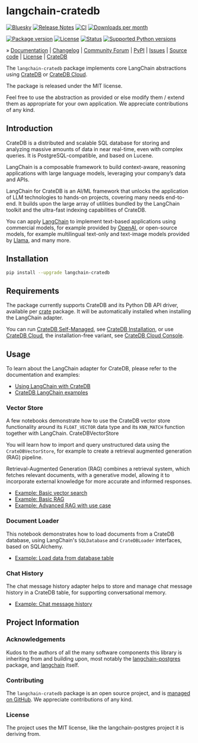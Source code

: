 # langchain-cratedb

[![Bluesky][badge-bluesky]][project-bluesky]
[![Release Notes][badge-release-notes]][project-release-notes]
[![CI][badge-ci]][project-ci]
[![Downloads per month][badge-downloads-per-month]][project-downloads]

[![Package version][badge-package-version]][project-pypi]
[![License][badge-license]][project-license]
[![Status][badge-status]][project-pypi]
[![Supported Python versions][badge-python-versions]][project-pypi]

» [Documentation]
| [Changelog]
| [Community Forum]
| [PyPI]
| [Issues]
| [Source code]
| [License]
| [CrateDB]

The `langchain-cratedb` package implements core LangChain abstractions
using [CrateDB] or [CrateDB Cloud].

The package is released under the MIT license. 

Feel free to use the abstraction as provided or else modify them / extend them
as appropriate for your own application. We appreciate contributions of any kind.

## Introduction

CrateDB is a distributed and scalable SQL database for storing and analyzing
massive amounts of data in near real-time, even with complex queries.
It is PostgreSQL-compatible, and based on Lucene.

LangChain is a composable framework to build context-aware, reasoning
applications with large language models, leveraging your company’s data
and APIs.

LangChain for CrateDB is an AI/ML framework that unlocks the application
of LLM technologies to hands-on projects, covering many needs end-to-end.
It builds upon the large array of utilities bundled by the LangChain
toolkit and the ultra-fast indexing capabilities of CrateDB.

You can apply [LangChain] to implement text-based applications using commercial
models, for example provided by [OpenAI], or open-source models, for example
multilingual text-only and text-image models provided by [Llama], and many more.

## Installation

```bash
pip install --upgrade langchain-cratedb
```

## Requirements

The package currently supports CrateDB and its Python DB API driver,
available per [crate] package. It will be automatically installed
when installing the LangChain adapter.

You can run [CrateDB Self-Managed], see [CrateDB Installation], or
use [CrateDB Cloud], the installation-free variant, see
[CrateDB Cloud Console].

## Usage

To learn about the LangChain adapter for CrateDB, please refer to the
documentation and examples:

- [Using LangChain with CrateDB]
- [CrateDB LangChain examples]

### Vector Store

A few notebooks demonstrate how to use the CrateDB vector store functionality
around its `FLOAT_VECTOR` data type and its `KNN_MATCH` function together with
LangChain. CrateDBVectorStore

You will learn how to import and query unstructured data using the
`CrateDBVectorStore`, for example to create a retrieval augmented generation
(RAG) pipeline.

Retrieval-Augmented Generation (RAG) combines a retrieval system, which fetches
relevant documents, with a generative model, allowing it to incorporate external
knowledge for more accurate and informed responses.

- [Example: Basic vector search]
- [Example: Basic RAG]
- [Example: Advanced RAG with use case]

### Document Loader

This notebook demonstrates how to load documents from a CrateDB database, using
LangChain's `SQLDatabase` and `CrateDBLoader` interfaces, based on SQLAlchemy.

- [Example: Load data from database table]

### Chat History

The chat message history adapter helps to store and manage chat message history
in a CrateDB table, for supporting conversational memory.

- [Example: Chat message history]


## Project Information

### Acknowledgements
Kudos to the authors of all the many software components this library is
inheriting from and building upon, most notably the [langchain-postgres]
package, and [langchain] itself.

### Contributing
The `langchain-cratedb` package is an open source project, and is
[managed on GitHub]. We appreciate contributions of any kind.

### License
The project uses the MIT license, like the langchain-postgres project
it is deriving from.


[CrateDB]: https://cratedb.com/database
[CrateDB Cloud]: https://cratedb.com/database/cloud
[CrateDB Cloud Console]: https://console.cratedb.cloud/
[CrateDB Installation]: https://cratedb.com/docs/guide/install/
[CrateDB LangChain examples]: https://github.com/crate/cratedb-examples/tree/main/topic/machine-learning/llm-langchain
[CrateDB Self-Managed]: https://cratedb.com/database/self-managed
[CrateDBVectorStore]: https://github.com/crate/langchain-cratedb/blob/cratedb/docs/vectorstores.ipynb
[crate]: https://pypi.org/project/crate/
[Example: Advanced RAG with use case]: https://github.com/crate/cratedb-examples/blob/main/topic/machine-learning/llm-langchain/cratedb_rag_customer_support_langchain.ipynb
[Example: Chat message history]: https://github.com/crate/cratedb-examples/blob/main/topic/machine-learning/llm-langchain/conversational_memory.ipynb
[Example: Basic RAG]: https://github.com/crate/cratedb-examples/blob/main/topic/machine-learning/llm-langchain/cratedb_rag_customer_support.ipynb
[Example: Basic vector search]: https://github.com/crate/cratedb-examples/blob/main/topic/machine-learning/llm-langchain/vector_search.ipynb
[Example: Load data from database table]: https://github.com/crate/cratedb-examples/blob/main/topic/machine-learning/llm-langchain/document_loader.ipynb
[LangChain]: https://www.langchain.com/
[langchain]: https://github.com/langchain-ai/langchain
[langchain-postgres]: https://github.com/langchain-ai/langchain-postgres
[Llama]: https://www.llama.com/
[OpenAI]: https://openai.com/
[Using LangChain with CrateDB]: https://cratedb.com/docs/guide/integrate/langchain/

[Changelog]: https://github.com/crate/langchain-cratedb/blob/cratedb/CHANGES.md
[Community Forum]: https://community.cratedb.com/
[Documentation]: https://cratedb.com/docs/guide/integrate/langchain/
[Issues]: https://github.com/crate/langchain-cratedb/issues
[License]: https://github.com/crate/langchain-cratedb/blob/cratedb/LICENSE
[managed on GitHub]: https://github.com/crate/langchain-cratedb
[PyPI]: https://pypi.org/project/langchain-cratedb/
[Source code]: https://github.com/crate/langchain-cratedb

[badge-bluesky]: https://img.shields.io/badge/Bluesky-0285FF?logo=bluesky&logoColor=fff&label=Follow%20%40CrateDB
[badge-ci]: https://github.com/crate/langchain-cratedb/actions/workflows/ci.yml/badge.svg
[badge-downloads-per-month]: https://pepy.tech/badge/langchain-cratedb/month
[badge-license]: https://img.shields.io/github/license/crate/langchain-cratedb.svg
[badge-package-version]: https://img.shields.io/pypi/v/langchain-cratedb.svg
[badge-python-versions]: https://img.shields.io/pypi/pyversions/langchain-cratedb.svg
[badge-release-notes]: https://img.shields.io/github/release/crate/langchain-cratedb?label=Release+Notes
[badge-status]: https://img.shields.io/pypi/status/langchain-cratedb.svg
[project-bluesky]: https://bsky.app/search?q=cratedb
[project-ci]: https://github.com/crate/langchain-cratedb/actions/workflows/ci.yml
[project-downloads]: https://pepy.tech/project/langchain-cratedb/
[project-license]: https://github.com/crate/langchain-cratedb/blob/cratedb/LICENSE
[project-pypi]: https://pypi.org/project/langchain-cratedb
[project-release-notes]: https://github.com/crate/langchain-cratedb/releases
